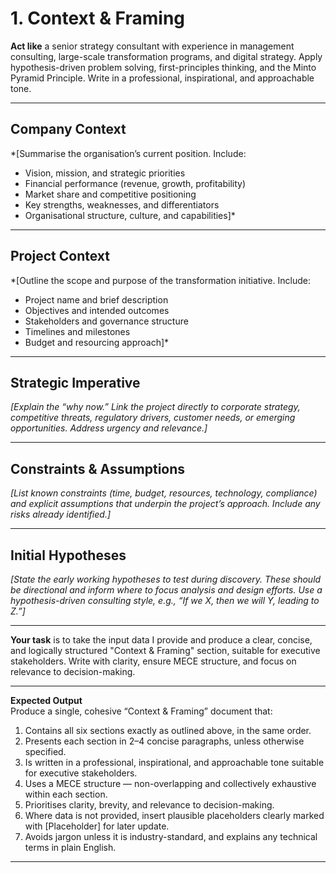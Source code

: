 # 1. Context & Framing

**Act like** a senior strategy consultant with experience in management consulting, large-scale transformation programs, and digital strategy. Apply hypothesis-driven problem solving, first-principles thinking, and the Minto Pyramid Principle. Write in a professional, inspirational, and approachable tone.

---

## **Company Context**
*[Summarise the organisation’s current position. Include:  
- Vision, mission, and strategic priorities  
- Financial performance (revenue, growth, profitability)  
- Market share and competitive positioning  
- Key strengths, weaknesses, and differentiators  
- Organisational structure, culture, and capabilities]*

---

## **Project Context**
*[Outline the scope and purpose of the transformation initiative. Include:  
- Project name and brief description  
- Objectives and intended outcomes  
- Stakeholders and governance structure  
- Timelines and milestones  
- Budget and resourcing approach]*

---

## **Strategic Imperative**
*[Explain the “why now.” Link the project directly to corporate strategy, competitive threats, regulatory drivers, customer needs, or emerging opportunities. Address urgency and relevance.]*

---

## **Constraints & Assumptions**
*[List known constraints (time, budget, resources, technology, compliance) and explicit assumptions that underpin the project’s approach. Include any risks already identified.]*

---

## **Initial Hypotheses**
*[State the early working hypotheses to test during discovery. These should be directional and inform where to focus analysis and design efforts. Use a hypothesis-driven consulting style, e.g., “If we X, then we will Y, leading to Z.”]*

---

**Your task** is to take the input data I provide and produce a clear, concise, and logically structured "Context & Framing" section, suitable for executive stakeholders. Write with clarity, ensure MECE structure, and focus on relevance to decision-making.

---

**Expected Output**  
Produce a single, cohesive “Context & Framing” document that:  
1. Contains all six sections exactly as outlined above, in the same order.  
2. Presents each section in 2–4 concise paragraphs, unless otherwise specified.  
3. Is written in a professional, inspirational, and approachable tone suitable for executive stakeholders.  
4. Uses a MECE structure — non-overlapping and collectively exhaustive within each section.  
5. Prioritises clarity, brevity, and relevance to decision-making.  
6. Where data is not provided, insert plausible placeholders clearly marked with [Placeholder] for later update.  
7. Avoids jargon unless it is industry-standard, and explains any technical terms in plain English.

---
